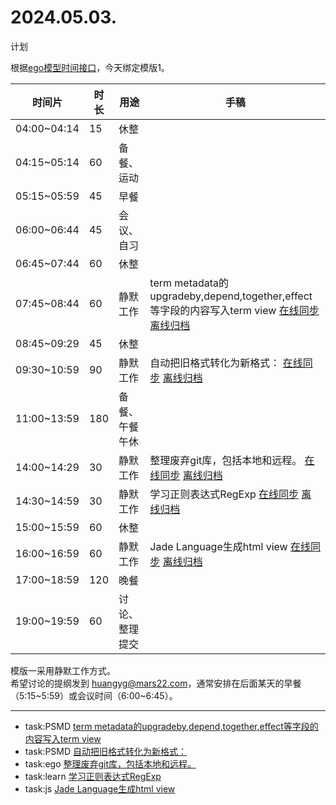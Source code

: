 # 2024.05.03.
计划  

根据[ego模型时间接口](https://gitee.com/hyg/blog/blob/master/timeflow.md)，今天绑定模版1。

| 时间片 | 时长 | 用途 | 手稿 |
| --- | --- | --- | --- |
| 04:00~04:14 | 15 | 休整 |  |
| 04:15~05:14 | 60 | 备餐、运动 |  |
| 05:15~05:59 | 45 | 早餐 |  |
| 06:00~06:44 | 45 | 会议、自习 |  |
| 06:45~07:44 | 60 | 休整 |  |
| 07:45~08:44 | 60 | 静默工作 | term metadata的upgradeby,depend,together,effect等字段的内容写入term view  [在线同步](http://simp.ly/p/xtgD4F) [离线归档](../../draft/2024/05/20240503074500.md) |
| 08:45~09:29 | 45 | 休整 |  |
| 09:30~10:59 | 90 | 静默工作 | 自动把旧格式转化为新格式：  [在线同步](http://simp.ly/p/j1SspP) [离线归档](../../draft/2024/05/20240503093000.md) |
| 11:00~13:59 | 180 | 备餐、午餐午休 |  |
| 14:00~14:29 | 30 | 静默工作 | 整理废弃git库，包括本地和远程。  [在线同步](http://simp.ly/p/8t3vlk) [离线归档](../../draft/2024/05/20240503140000.md) |
| 14:30~14:59 | 30 | 静默工作 | 学习正则表达式RegExp  [在线同步](http://simp.ly/p/5k9gJy) [离线归档](../../draft/2024/05/20240503143000.md) |
| 15:00~15:59 | 60 | 休整 |  |
| 16:00~16:59 | 60 | 静默工作 | Jade Language生成html view  [在线同步](http://simp.ly/p/4QDThK) [离线归档](../../draft/2024/05/20240503160000.md) |
| 17:00~18:59 | 120 | 晚餐 |  |
| 19:00~19:59 | 60 | 讨论、整理提交 |  |

模版一采用静默工作方式。  
希望讨论的提纲发到 [huangyg@mars22.com](mailto:huangyg@mars22.com)，通常安排在后面某天的早餐（5:15~5:59）或会议时间（6:00~6:45）。

---

- task:PSMD  [term metadata的upgradeby,depend,together,effect等字段的内容写入term view](../../../draft/2024/05/20240503074500.md)
- task:PSMD  [自动把旧格式转化为新格式：](../../../draft/2024/05/20240503093000.md)
- task:ego  [整理废弃git库，包括本地和远程。](../../../draft/2024/05/20240503140000.md)
- task:learn  [学习正则表达式RegExp](../../../draft/2024/05/20240503143000.md)
- task:js  [Jade Language生成html view](../../../draft/2024/05/20240503160000.md)
